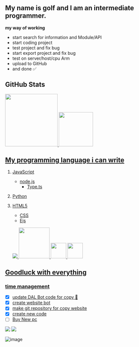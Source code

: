 ## My name is golf and I am an intermediate programmer.

__my way of working__
- start search for information and Module/API
 - start coding project
  - test project and fix bug
  - start export project and fix bug
  - test on server/host/cpu Arm
 - upload to GitHub
- and done ✅

## GitHub Stats
<a href="https://github.com/KCCHDEV">
 <img height="170em" src="https://github-readme-stats.vercel.app/api?username=KCCHDEV&show_icons=true&theme=gruvbox&include_all_commits=true&count_private=true"/>
<a href="https://github.com/KCCHDEV">
  <img height="111em" src="https://github-readme-stats.vercel.app/api/top-langs/?username=KCCHDEV&layout=compact&langs_count=7&theme=gruvbox"/>

## My programming language i can write

 1. JavaScript
    - node.js
      - Type.ts
 2. Python
 3. HTML5
    - CSS
    - Ejs

    <img src="https://img.icons8.com/color/48/000000/javascript.png"/>  <img src="https://cdn.discordapp.com/attachments/916988679698911353/946766067496280084/522e6bc1a11d1726a35f81cbd979395f-removebg-preview_1.png" width="100 px"/>  <img src="https://media.discordapp.net/attachments/950770133972971558/993335512976871546/unknown.png" width="50 px"/> <img src="https://media.discordapp.net/attachments/950770133972971558/993334995080990720/unknown.png" width="50 px"/>

## Goodluck with everything 

### time management
- [x] update DAL Bot code for copy 🎉
- [x] create website bot
- [x] make git repository for copy website
- [x] create new code
- [ ] Buy New pc

<a href="https://www.youtube.com/channel/UCCwhaAbi3t6WthXOQaakYEw" target="_blank"><img src="https://img.shields.io/badge/YouTube-FF0000?style=for-the-badge&logo=youtube&logoColor=white" target="_blank"></a>
<a href="https://discord.gg/EGMT4d99zg" target="_blank"><img src="https://img.shields.io/badge/Discord-5865F2?style=for-the-badge&logo=discord&logoColor=white" target="_blank"></a>

![image](https://images7.alphacoders.com/116/thumb-1920-1161810.jpg)
